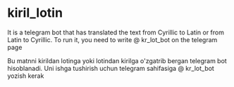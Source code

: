 # kiril_lotin
It is a telegram bot that has translated the text from Cyrillic to Latin or from Latin to Cyrillic. 
To run it, you need to write @ kr_lot_bot on the telegram page

Bu matnni kirildan lotinga yoki lotindan kirilga o'zgatrib bergan telegram bot hisoblanadi. Uni ishga tushirish uchun telegram sahifasiga 
@ kr_lot_bot yozish kerak
